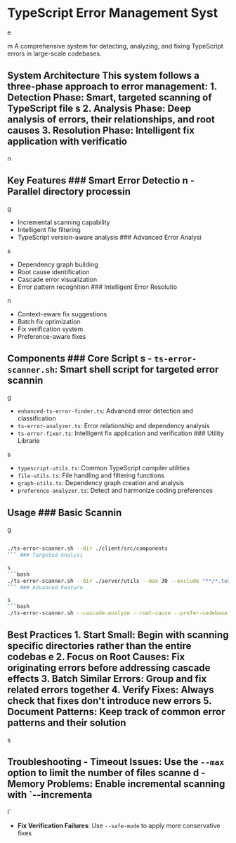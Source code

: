 # TypeScript Error Management Syst

e

m A comprehensive system for detecting, analyzing, and fixing TypeScript errors in large-scale codebases.

## System Architecture This system follows a three-phase approach to error management: 1. **Detection Phase**: Smart, targeted scanning of TypeScript file s 2. **Analysis Phase**: Deep analysis of errors, their relationships, and root causes 3. **Resolution Phase**: Intelligent fix application with verificatio

n

## Key Features ### Smart Error Detectio n - Parallel directory processin

g

- Incremental scanning capability
- Intelligent file filtering
- TypeScript version-aware analysis ### Advanced Error Analysi

s
- Dependency graph building
- Root cause identification
- Cascade error visualization
- Error pattern recognition ### Intelligent Error Resolutio

n
- Context-aware fix suggestions
- Batch fix optimization
- Fix verification system
- Preference-aware fixes

## Components ### Core Script s - `ts-error-scanner.sh`: Smart shell script for targeted error scannin

g

- `enhanced-ts-error-finder.ts`: Advanced error detection and classification
- `ts-error-analyzer.ts`: Error relationship and dependency analysis
- `ts-error-fixer.ts`: Intelligent fix application and verification ### Utility Librarie

s
- `typescript-utils.ts`: Common TypeScript compiler utilities
- `file-utils.ts`: File handling and filtering functions
- `graph-utils.ts`: Dependency graph creation and analysis
- `preference-analyzer.ts`: Detect and harmonize coding preferences

## Usage ### Basic Scannin

g

```bash

./ts-error-scanner.sh --dir ./client/src/components
``` ### Targeted Analysi

s
```bash
./ts-error-scanner.sh --dir ./server/utils --max 30 --exclude "**/*.test.ts"
``` ### Advanced Feature

s
```bash
./ts-error-scanner.sh --cascade-analyze --root-cause --prefer-codebase
```

## Best Practices 1. **Start Small**: Begin with scanning specific directories rather than the entire codebas e 2. **Focus on Root Causes**: Fix originating errors before addressing cascade effects 3. **Batch Similar Errors**: Group and fix related errors together 4. **Verify Fixes**: Always check that fixes don't introduce new errors 5. **Document Patterns**: Keep track of common error patterns and their solution

s

## Troubleshooting - **Timeout Issues**: Use the `--max` option to limit the number of files scanne d - **Memory Problems**: Enable incremental scanning with `--incrementa

l`

- **Fix Verification Failures**: Use `--safe-mode` to apply more conservative fixes